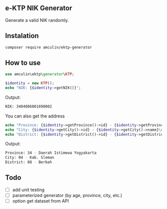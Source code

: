 ## e-KTP NIK Generator
Generate a valid NIK randomly.
## Instalation
```bash
composer require amculin/ektp-generator
```
## How to use
```php
use amculin\ektp\generator\KTP;

$identity = new KTP();
echo "NIK: {$identity->getNIK()}";
```
Output:
```bash
NIK: 3404086801690002
```
You can also get the address
```php
echo "Province: {$identity->getProvince()->id} - {$identity->getProvince()->name}\n";
echo "City: {$identity->getCity()->id} - {$identity->getCity()->name}\n";
echo "District: {$identity->getDistrict()->id} - {$identity->getDistrict()->name}\n";
```
Output:
```bash
Province: 34 - Daerah Istimewa Yogyakarta
City: 04 - Kab. Sleman
District: 08 - Berbah
```
## Todo
- [ ] add unit testing
- [ ] parameterized generator (by age, province, city, etc.)
- [ ] option get dataset from API

